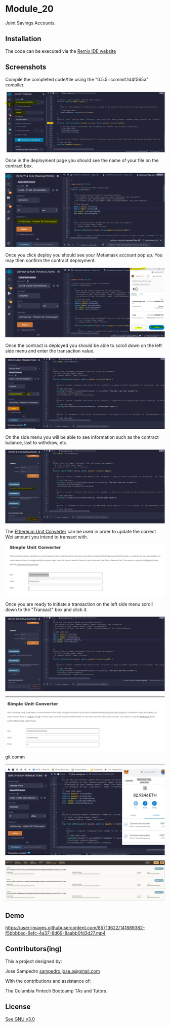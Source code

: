 # Module_20

 Joint Savings Accounts.


## Installation

The code can be executed via the [Remix IDE website ](https://remix.ethereum.org/#optimize=false&runs=200&evmVersion=null&version=soljson-v0.8.7+commit.e28d00a7.js)


## Screenshots

Compile the completed code/file using the "0.5.5+commit.1d4f565a" compiler. 

![FrontEnd](/images/Compile.JPG)

Once in the deployment page you should see the name of your file on the contract box. 

![FrontEnd](/images/contract_name_deploy.JPG)

Once you click deploy you should see your Metamask account pop up. You may then confirm the contract deployment. 

![Transactions_detail](/images/deploy_metamask_Ganacheacc.JPG)

Once the contract is deployed you should be able to scroll down on the left side menu and enter the transaction value. 

![Transactions_detail](/images/TRANS1A.JPG)

On the side menu you will be able to see information such as the contract balance, last to withdraw, etc. 

![Transactions_detail](/images/TRANS1B.JPG)

The [Ethereum Unit Converter]( https://eth-converter.com/) can be used in order to update the correct Wei amount you intend to transact with. 

![Transactions_detail](/images/TRANS1C.JPG)

Once you are ready to initiate a transaction on the left side menu scroll down to the "Transact" box and click it. 

![Transactions_detail](/images/TRANS2B.JPG)


-----

![Transactions_detail](/images/TRANS2C.JPG)git comm


-----

![Transactions_detail](/images/TRANS3A.JPG)

![Transactions_detail](/images/Ganache_TX.JPG)

## Demo





https://user-images.githubusercontent.com/85713622/141889382-f5bbbbec-6efc-4a37-8d69-8aabb0fd3d27.mp4





## Contributors(ing)
This a project designed by:

Jose Sampedro
sampedro.jose.a@gmail.com

With the contributions and assistance of:

The Columbia Fintech Bootcamp TAs and Tutors.

## License

[See GNU v3.0](https://github.com/IJASI/Challenge-3/blob/491335d4123fae396530363cb79be7070e049796/LICENSE)






